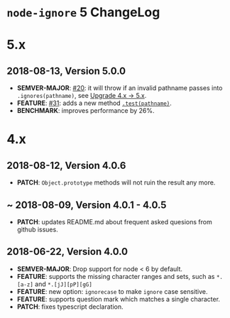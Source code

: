 # `node-ignore` 5 ChangeLog

# 5.x

## 2018-08-13, Version 5.0.0

- **SEMVER-MAJOR**: [#20](https://github.com/kaelzhang/node-ignore/issues/20): it will throw if an invalid pathname passes into `.ignores(pathname)`, see [Upgrade 4.x -> 5.x](https://github.com/kaelzhang/node-ignore#upgrade-4x---5x).
- **FEATURE**: [#31](https://github.com/kaelzhang/node-ignore/issues/31): adds a new method [`.test(pathname)`](https://github.com/kaelzhang/node-ignore#testpathname-pathname-since-500).
- **BENCHMARK**: improves performance by 26%.

# 4.x

## 2018-08-12, Version 4.0.6

- **PATCH**: `Object.prototype` methods will not ruin the result any more.

## ~ 2018-08-09, Version 4.0.1 - 4.0.5

- **PATCH**: updates README.md about frequent asked quesions from github issues.

## 2018-06-22, Version 4.0.0

- **SEMVER-MAJOR**: Drop support for node < 6 by default.
- **FEATURE**: supports the missing character ranges and sets, such as `*.[a-z]` and `*.[jJ][pP][gG]`
- **FEATURE**: new option: `ignorecase` to make `ignore` case sensitive.
- **FEATURE**: supports question mark which matches a single character.
- **PATCH**: fixes typescript declaration.
